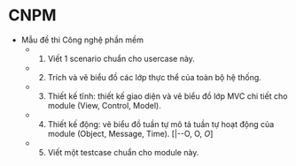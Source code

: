 # CNPM
- Mẫu đề thi Công nghệ phần mềm
  * 1. Viết 1 scenario chuẩn cho usercase này.
  * 2. Trích và vẽ biểu đồ các lớp thực thể của toàn bộ hệ thống.
  * 3. Thiết kế tĩnh: thiết kế giao diện và vẽ biểu đồ lớp MVC chi tiết cho module (View, Control, Model).
  * 4. Thiết kế động: vẽ biểu đồ tuần tự mô tả tuần tự hoạt động của module (Object, Message, Time). [|--O, O, _O_]
  * 5. Viết một testcase chuẩn cho module này.
